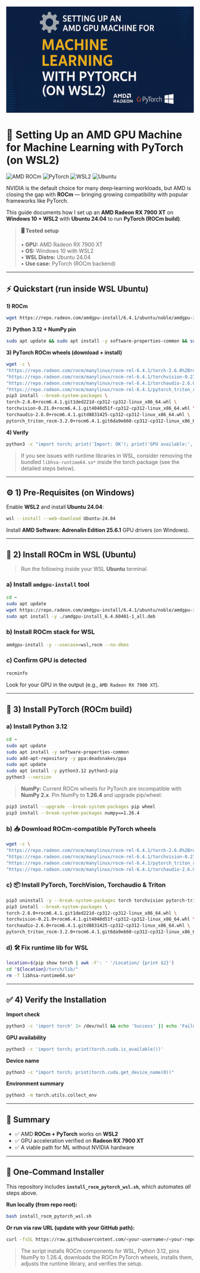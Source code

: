 ![Banner](./banner.png)

# 🔧 Setting Up an AMD GPU Machine for Machine Learning with PyTorch (on WSL2)

![AMD ROCm](https://img.shields.io/badge/AMD-ROCm-red) ![PyTorch](https://img.shields.io/badge/PyTorch-2.6.0-orange) ![WSL2](https://img.shields.io/badge/WSL2-Windows%2010-blue) ![Ubuntu](https://img.shields.io/badge/Ubuntu-24.04-E95420)

NVIDIA is the default choice for many deep‑learning workloads, but AMD is closing the gap with **ROCm** — bringing growing compatibility with popular frameworks like PyTorch.

This guide documents how I set up an **AMD Radeon RX 7900 XT** on **Windows 10 + WSL2** with **Ubuntu 24.04** to run **PyTorch (ROCm build)**.

> **🖥️ Tested setup**
>
> • **GPU:** AMD Radeon RX 7900 XT  
> • **OS:** Windows 10 with WSL2  
> • **WSL Distro:** Ubuntu 24.04  
> • **Use case:** PyTorch (ROCm backend)

---

## ⚡ Quickstart (run inside WSL Ubuntu)

**1) ROCm**
```bash
wget https://repo.radeon.com/amdgpu-install/6.4.1/ubuntu/noble/amdgpu-install_6.4.60401-1_all.deb && sudo apt install -y ./amdgpu-install_6.4.60401-1_all.deb && sudo amdgpu-install -y --usecase=wsl,rocm --no-dkms
```

**2) Python 3.12 + NumPy pin**
```bash
sudo apt update && sudo apt install -y software-properties-common && sudo add-apt-repository -y ppa:deadsnakes/ppa && sudo apt update && sudo apt install -y python3.12 python3-pip && pip3 install --break-system-packages numpy==1.26.4
```

**3) PyTorch ROCm wheels (download + install)**
```bash
wget -c \
"https://repo.radeon.com/rocm/manylinux/rocm-rel-6.4.1/torch-2.6.0%2Brocm6.4.1.git1ded221d-cp312-cp312-linux_x86_64.whl" \
"https://repo.radeon.com/rocm/manylinux/rocm-rel-6.4.1/torchvision-0.21.0%2Brocm6.4.1.git4040d51f-cp312-cp312-linux_x86_64.whl" \
"https://repo.radeon.com/rocm/manylinux/rocm-rel-6.4.1/torchaudio-2.6.0%2Brocm6.4.1.gitd8831425-cp312-cp312-linux_x86_64.whl" \
"https://repo.radeon.com/rocm/manylinux/rocm-rel-6.4.1/pytorch_triton_rocm-3.2.0%2Brocm6.4.1.git6da9e660-cp312-cp312-linux_x86_64.whl" && \
pip3 install --break-system-packages \
torch-2.6.0+rocm6.4.1.git1ded221d-cp312-cp312-linux_x86_64.whl \
torchvision-0.21.0+rocm6.4.1.git4040d51f-cp312-cp312-linux_x86_64.whl \
torchaudio-2.6.0+rocm6.4.1.gitd8831425-cp312-cp312-linux_x86_64.whl \
pytorch_triton_rocm-3.2.0+rocm6.4.1.git6da9e660-cp312-cp312-linux_x86_64.whl
```

**4) Verify**
```bash
python3 -c "import torch; print('Import: OK'); print('GPU available:', torch.cuda.is_available()); print('Device 0:', (torch.cuda.get_device_name(0) if torch.cuda.is_available() else 'N/A'))"
```

> If you see issues with runtime libraries in WSL, consider removing the bundled `libhsa-runtime64.so*` inside the torch package (see the detailed steps below).

---

## ⚙️ 1) Pre‑Requisites (on Windows)

Enable **WSL2** and install **Ubuntu 24.04**:
```bash
wsl --install --web-download Ubuntu-24.04
```
Install **AMD Software: Adrenalin Edition 25.6.1** GPU drivers (on Windows).

---

## 🔧 2) Install ROCm in WSL (Ubuntu)

> Run the following inside your WSL **Ubuntu** terminal.

### a) Install `amdgpu-install` tool
```bash
cd ~
sudo apt update
wget https://repo.radeon.com/amdgpu-install/6.4.1/ubuntu/noble/amdgpu-install_6.4.60401-1_all.deb
sudo apt install -y ./amdgpu-install_6.4.60401-1_all.deb
```

### b) Install ROCm stack for WSL
```bash
amdgpu-install -y --usecase=wsl,rocm --no-dkms
```

### c) Confirm GPU is detected
```bash
rocminfo
```
Look for your GPU in the output (e.g., `AMD Radeon RX 7900 XT`).

---

## 🧪 3) Install PyTorch (ROCm build)

### a) Install Python 3.12
```bash
cd ~
sudo apt update
sudo apt install -y software-properties-common
sudo add-apt-repository -y ppa:deadsnakes/ppa
sudo apt update
sudo apt install -y python3.12 python3-pip
python3 --version
```

> **NumPy:** Current ROCm wheels for PyTorch are incompatible with **NumPy 2.x**. Pin NumPy to **1.26.4** and upgrade pip/wheel:
```bash
pip3 install --upgrade --break-system-packages pip wheel
pip3 install --break-system-packages numpy==1.26.4
```

### b) 📥 Download ROCm‑compatible PyTorch wheels
```bash
wget -c \
"https://repo.radeon.com/rocm/manylinux/rocm-rel-6.4.1/torch-2.6.0%2Brocm6.4.1.git1ded221d-cp312-cp312-linux_x86_64.whl" \
"https://repo.radeon.com/rocm/manylinux/rocm-rel-6.4.1/torchvision-0.21.0%2Brocm6.4.1.git4040d51f-cp312-cp312-linux_x86_64.whl" \
"https://repo.radeon.com/rocm/manylinux/rocm-rel-6.4.1/pytorch_triton_rocm-3.2.0%2Brocm6.4.1.git6da9e660-cp312-cp312-linux_x86_64.whl" \
"https://repo.radeon.com/rocm/manylinux/rocm-rel-6.4.1/torchaudio-2.6.0%2Brocm6.4.1.gitd8831425-cp312-cp312-linux_x86_64.whl"
```

### c) 📦 Install PyTorch, TorchVision, Torchaudio & Triton
```bash
pip3 uninstall -y --break-system-packages torch torchvision pytorch-triton-rocm || true
pip3 install --break-system-packages \
torch-2.6.0+rocm6.4.1.git1ded221d-cp312-cp312-linux_x86_64.whl \
torchvision-0.21.0+rocm6.4.1.git4040d51f-cp312-cp312-linux_x86_64.whl \
torchaudio-2.6.0+rocm6.4.1.gitd8831425-cp312-cp312-linux_x86_64.whl \
pytorch_triton_rocm-3.2.0+rocm6.4.1.git6da9e660-cp312-cp312-linux_x86_64.whl
```

### d) 🛠️ Fix runtime lib for WSL
```bash
location=$(pip show torch | awk -F': ' '/Location/ {print $2}')
cd "${location}/torch/lib/"
rm -f libhsa-runtime64.so*
```

---

## ✅ 4) Verify the Installation

**Import check**
```bash
python3 -c 'import torch' 2> /dev/null && echo 'Success' || echo 'Failure'
```

**GPU availability**
```bash
python3 -c 'import torch; print(torch.cuda.is_available())'
```

**Device name**
```bash
python3 -c "import torch; print(torch.cuda.get_device_name(0))"
```

**Environment summary**
```bash
python3 -m torch.utils.collect_env
```

---

## 🎯 Summary

- ✅ AMD **ROCm + PyTorch** works on **WSL2**  
- ✅ GPU acceleration verified on **Radeon RX 7900 XT**  
- ✅ A viable path for ML without NVIDIA hardware

---

## 🚀 One‑Command Installer

This repository includes **`install_rocm_pytorch_wsl.sh`**, which automates *all* steps above.

**Run locally (from repo root):**
```bash
bash install_rocm_pytorch_wsl.sh
```

**Or run via raw URL (update with your GitHub path):**
```bash
curl -fsSL https://raw.githubusercontent.com/<your-username>/<your-repo>/main/install_rocm_pytorch_wsl.sh -o install.sh && bash install.sh
```

> The script installs ROCm components for WSL, Python 3.12, pins NumPy to 1.26.4, downloads the ROCm PyTorch wheels, installs them, adjusts the runtime library, and verifies the setup.
